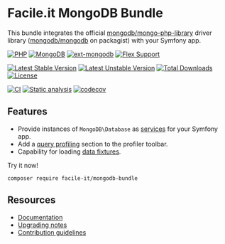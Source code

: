 # Facile.it MongoDB Bundle

This bundle integrates the official [mongodb/mongo-php-library] driver library ([mongodb/mongodb] on packagist) 
with your Symfony app.

[![PHP](https://img.shields.io/badge/php-%5E7.2%7C%5E8.0-blue.svg)](https://img.shields.io/badge/php-%5E7.0-blue.svg)
[![MongoDB](https://img.shields.io/badge/MongoDB-%5E3.0-lightgrey.svg)](https://img.shields.io/badge/MongoDB-%5E3.0-lightgrey.svg)
[![ext-mongodb](https://img.shields.io/badge/ext_mongodb-%5E1.6.0-orange.svg)](https://img.shields.io/badge/ext_mongodb-%5E1.6.0-orange.svg)
[![Flex Support](https://img.shields.io/badge/Flex-supported-brightgreen.svg)]()

[![Latest Stable Version](https://poser.pugx.org/facile-it/mongodb-bundle/v/stable)](https://packagist.org/packages/facile-it/mongodb-bundle)
[![Latest Unstable Version](https://poser.pugx.org/facile-it/mongodb-bundle/v/unstable)](https://packagist.org/packages/facile-it/mongodb-bundle) [![Total Downloads](https://poser.pugx.org/facile-it/mongodb-bundle/downloads)](https://packagist.org/packages/facile-it/mongodb-bundle) 
[![License](https://poser.pugx.org/facile-it/mongodb-bundle/license)](https://packagist.org/packages/facile-it/mongodb-bundle)


[![CI](https://github.com/facile-it/mongodb-bundle/actions/workflows/ci.yaml/badge.svg)](https://github.com/facile-it/mongodb-bundle/actions/workflows/ci.yaml)
[![Static analysis](https://github.com/facile-it/mongodb-bundle/actions/workflows/static-analysis.yaml/badge.svg)](https://github.com/facile-it/mongodb-bundle/actions/workflows/static-analysis.yaml)
[![codecov](https://codecov.io/gh/facile-it/mongodb-bundle/branch/master/graph/badge.svg?token=gEhvCteV7k)](https://codecov.io/gh/facile-it/mongodb-bundle)

[mongodb/mongo-php-library]: https://github.com/mongodb/mongo-php-library
[mongodb/mongodb]: https://packagist.org/packages/mongodb/mongodb

## Features

- Provide instances of `MongoDB\Database` as [services](docs/Documentation.md#database-as-a-service) for your Symfony app.
- Add a [query profiling](docs/Documentation.md#query-profiling) section to the profiler toolbar.
- Capability for loading [data fixtures](docs/Documentation.md#fixtures).

Try it now!

    composer require facile-it/mongodb-bundle

## Resources

- [Documentation](docs/Documentation.md)
- [Upgrading notes](docs/Upgrade.md)
- [Contribution guidelines](docs/Contributing.md)
